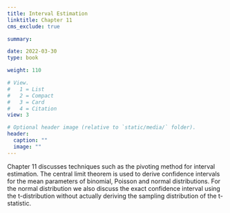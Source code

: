 ```yaml
---
title: Interval Estimation
linktitle: Chapter 11
cms_exclude: true

summary: 

date: 2022-03-30
type: book

weight: 110

# View.
#   1 = List
#   2 = Compact
#   3 = Card
#   4 = Citation
view: 3

# Optional header image (relative to `static/media/` folder).
header:
  caption: ""
  image: ""
---
```

Chapter 11 discusses techniques such as the pivoting method for interval estimation. The central limit theorem is used to derive confidence intervals for the mean parameters of  binomial, Poisson and normal distributions. For the normal distribution we also discuss the exact confidence interval using the t-distribution without actually deriving the sampling distribution of the t-statistic. 
